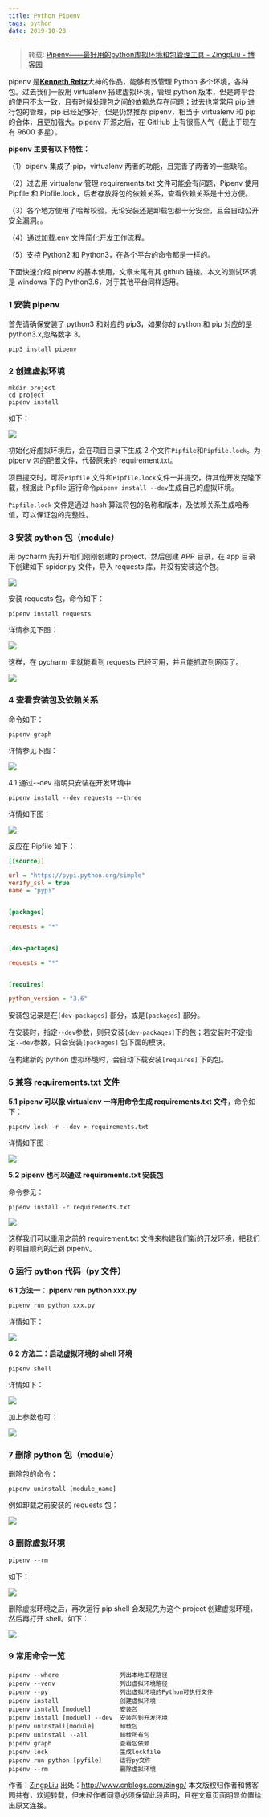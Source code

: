 ```yaml
---
title: Python Pipenv
tags: python
date: 2019-10-28
---
```


> 转载: [Pipenv——最好用的python虚拟环境和包管理工具 - ZingpLiu - 博客园](https://www.cnblogs.com/zingp/p/8525138.html)

pipenv 是[**Kenneth Reitz**](https://www.kennethreitz.org/)大神的作品，能够有效管理 Python 多个环境，各种包。过去我们一般用 virtualenv 搭建虚拟环境，管理 python 版本，但是跨平台的使用不太一致，且有时候处理包之间的依赖总存在问题；过去也常常用 pip 进行包的管理，pip 已经足够好，但是仍然推荐 pipenv，相当于 virtualenv 和 pip 的合体，且更加强大。pipenv 开源之后，在 GitHub 上有很高人气（截止于现在有 9600 多星）。

**pipenv 主要有以下特性：**

（1）pipenv 集成了 pip，virtualenv 两者的功能，且完善了两者的一些缺陷。

（2）过去用 virtualenv 管理 requirements.txt 文件可能会有问题，Pipenv 使用 Pipfile 和 Pipfile.lock，后者存放将包的依赖关系，查看依赖关系是十分方便。

（3）各个地方使用了哈希校验，无论安装还是卸载包都十分安全，且会自动公开安全漏洞。。

（4）通过加载.env 文件简化开发工作流程。

（5）支持 Python2 和 Python3，在各个平台的命令都是一样的。

下面快速介绍 pipenv 的基本使用，文章末尾有其 github 链接。本文的测试环境是 windows 下的 Python3.6，对于其他平台同样适用。

### 1 安装 pipenv

首先请确保安装了 python3 和对应的 pip3，如果你的 python 和 pip 对应的是 python3.x,忽略数字 3。

```
pip3 install pipenv
```

### 2 创建虚拟环境

```
mkdir project
cd project
pipenv install
```

如下：

![](python-pipenv/986023-20180307194947220-1506286222.png)

初始化好虚拟环境后，会在项目目录下生成 2 个文件`Pipfile`和`Pipfile.lock`。为 pipenv 包的配置文件，代替原来的 requirement.txt。

项目提交时，可将`Pipfile` 文件和`Pipfile.lock`文件一并提交，待其他开发克隆下载，根据此 Pipfile 运行命令`pipenv install --dev`生成自己的虚拟环境。

`Pipfile.lock` 文件是通过 hash 算法将包的名称和版本，及依赖关系生成哈希值，可以保证包的完整性。

### 3 安装 python 包（module）

用 pycharm 先打开咱们刚刚创建的 project，然后创建 APP 目录，在 app 目录下创建如下 spider.py 文件，导入 requests 库，并没有安装这个包。

![](python-pipenv/986023-20180307195400840-133682225.png)

安装 requests 包，命令如下：

```
pipenv install requests
```

详情参见下图：

![](python-pipenv/986023-20180307195456749-1053646299.png)

这样，在 pycharm 里就能看到 requests 已经可用，并且能抓取到网页了。

![](python-pipenv/986023-20180307195530532-1590317241.png)

### 4 查看安装包及依赖关系

命令如下：

```
pipenv graph
```

详情参见下图：

![](python-pipenv/986023-20180307195620080-521697996.png)

4.1 通过--dev 指明只安装在开发环境中

```
pipenv install --dev requests --three
```

详情如下图：

![](python-pipenv/986023-20180307195741595-1234780798.png)

反应在 Pipfile 如下：

```ini
[[source]]

url = "https://pypi.python.org/simple"
verify_ssl = true
name = "pypi"


[packages]

requests = "*"


[dev-packages]

requests = "*"


[requires]

python_version = "3.6"
```

安装包记录是在`[dev-packages]` 部分，或是`[packages]` 部分。

在安装时，指定`--dev`参数，则只安装`[dev-packages]`下的包；若安装时不定指定`--dev`参数，只会安装`[packages]` 包下面的模块。

在构建新的 python 虚拟环境时，会自动下载安装`[requires]` 下的包。

### 5 兼容 requirements.txt 文件

**5.1 pipenv 可以像 virtualenv 一样用命令生成 requirements.txt 文件**，命令如下：

```
pipenv lock -r --dev > requirements.txt
```

详情如下图：

![](python-pipenv/986023-20180307200027248-1095832128.png)

**5.2 pipenv 也可以通过 requirements.txt 安装包**

命令参见：

```
pipenv install -r requirements.txt
```

![](python-pipenv/986023-20180307200204047-2082092811.png)

这样我们可以重用之前的 requirement.txt 文件来构建我们新的开发环境，把我们的项目顺利的迁到 pipenv。

### 6 运行 python 代码（py 文件）

**6.1 方法一： pipenv run python xxx.py**

```
pipenv run python xxx.py
```

详情如下：

![](python-pipenv/986023-20180307200346699-591006324.png)

**6.2 方法二：启动虚拟环境的 shell 环境**

```
pipenv shell
```

详情如下：

![](python-pipenv/986023-20180307200522611-1308404339.png)

加上参数也可：

![](python-pipenv/986023-20180307200555686-235624378.png)

### 7 删除 python 包（module）

删除包的命令：

```
pipenv uninstall [module_name]
```

例如卸载之前安装的 requests 包：

![](python-pipenv/986023-20180307200637607-866216967.png)

### 8 删除虚拟环境

```
pipenv --rm
```

如下：

![](python-pipenv/986023-20180307200738436-186882846.png)

删除虚拟环境之后，再次运行 pip shell 会发现先为这个 project 创建虚拟环境，然后再打开 shell。如下：

![](python-pipenv/986023-20180307200832440-759998131.png)

### 9 常用命令一览

```
pipenv --where                 列出本地工程路径
pipenv --venv                  列出虚拟环境路径
pipenv --py                    列出虚拟环境的Python可执行文件
pipenv install                 创建虚拟环境
pipenv isntall [moduel]        安装包
pipenv install [moduel] --dev  安装包到开发环境
pipenv uninstall[module]       卸载包
pipenv uninstall --all         卸载所有包
pipenv graph                   查看包依赖
pipenv lock                    生成lockfile
pipenv run python [pyfile]     运行py文件
pipenv --rm                    删除虚拟环境
```

作者：[ZingpLiu](http://www.cnblogs.com/zingp/)
出处：http://www.cnblogs.com/zingp/
本文版权归作者和博客园共有，欢迎转载，但未经作者同意必须保留此段声明，且在文章页面明显位置给出原文连接。
